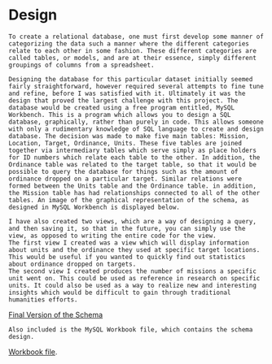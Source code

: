 # Design

    To create a relational database, one must first develop some manner of categorizing the data such a manner where the different categories relate to each other in some fashion. These different categories are called tables, or models, and are at their essence, simply different groupings of columns from a spreadsheet.

    Designing the database for this particular dataset initially seemed fairly straightforward, however required several attempts to fine tune and refine, before I was satisfied with it. Ultimately it was the design that proved the largest challenge with this project. The database would be created using a free program entitled, MySQL Workbench. This is a program which allows you to design a SQL database, graphically, rather than purely in code. This allows someone with only a rudimentary knowledge of SQL language to create and design database. The decision was made to make five main tables: Mission, Location, Target, Ordinance, Units. These five tables are joined together via intermediary tables which serve simply as place holders for ID numbers which relate each table to the other. In addition, the Ordinance table was related to the target table, so that it would be possible to query the database for things such as the amount of ordinance dropped on a particular target. Similar relations were formed between the Units table and the Ordinance table. in addition, the Mission table has had relationships connected to all of the other tables. An image of the graphical representation of the schema, as designed in MySQL Workbench is displayed below.

    I have also created two views, which are a way of designing a query, and then saving it, so that in the future, you can simply use the view, as opposed to writing the entire code for the view.
    The first view I created was a view which will display information about units and the ordinance they used at specific target locations. This would be useful if you wanted to quickly find out statistics about ordinance dropped on targets.
    The second view I created produces the number of missions a specific unit went on. This could be used as reference in research on specific units. It could also be used as a way to realize new and interesting insights which would be difficult to gain through traditional humanities efforts.

[Final Version of the Schema](imgs/included/Scheema_Design3.png)


    Also included is the MySQL Workbook file, which contains the schema design.
[Workbook file](files/WWII_Bombing_DB_Final.mwb).
